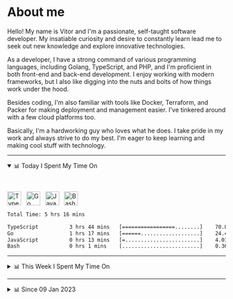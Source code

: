 # About me

Hello! My name is Vitor and I'm a passionate, self-taught software developer. My insatiable curiosity and desire to constantly learn lead me to seek out new knowledge and explore innovative technologies.

As a developer, I have a strong command of various programming languages, including Golang, TypeScript, and PHP, and I'm proficient in both front-end and back-end development. I enjoy working with modern frameworks, but I also like digging into the nuts and bolts of how things work under the hood.

Besides coding, I'm also familiar with tools like Docker, Terraform, and Packer for making deployment and management easier. I've tinkered around with a few cloud platforms too.

Basically, I'm a hardworking guy who loves what he does. I take pride in my work and always strive to do my best. I'm eager to keep learning and making cool stuff with technology.

---

<!-- ## 📊 Today I Spent My Time On -->

<details open>
<summary>📊 Today I Spent My Time On</summary>

&nbsp;

<!--DEVTIMER:TODAY:START-->
<img align="center" width="32px" src="https://cdn.simpleicons.org/typescript/3178C6" alt="TypeScript" />&nbsp;&nbsp;&nbsp;<img align="center" width="32px" src="https://cdn.simpleicons.org/go/00ADD8" alt="Go" />&nbsp;&nbsp;&nbsp;<img align="center" width="32px" src="https://cdn.simpleicons.org/javascript/F7DF1E" alt="JavaScript" />&nbsp;&nbsp;&nbsp;<img align="center" width="32px" src="https://cdn.simpleicons.org/gnubash/fff" alt="Bash" />&nbsp;&nbsp;&nbsp;

```txt
Total Time: 5 hrs 16 mins

TypeScript          3 hrs 44 mins   [=================........]    70.81 %
Go                  1 hrs 17 mins   [======...................]    24.46 %
JavaScript          0 hrs 13 mins   [=........................]    4.01 %
Bash                0 hrs 1 mins    [.........................]    0.36 %
```

<!--DEVTIMER:TODAY:END-->

</details>

---
<details>
<summary>📊 This Week I Spent My Time On</summary>

&nbsp;

<!--DEVTIMER:WEEK:START-->
<img align="center" width="32px" src="https://cdn.simpleicons.org/typescript/3178C6" alt="TypeScript" />&nbsp;&nbsp;&nbsp;<img align="center" width="32px" src="https://cdn.simpleicons.org/go/00ADD8" alt="Go" />&nbsp;&nbsp;&nbsp;<img align="center" width="32px" src="https://cdn.simpleicons.org/javascript/F7DF1E" alt="JavaScript" />&nbsp;&nbsp;&nbsp;<img align="center" width="32px" src="https://cdn.simpleicons.org/gnubash/fff" alt="Bash" />&nbsp;&nbsp;&nbsp;

```txt
Total Time: 7 hrs 29 mins

TypeScript          5 hrs 57 mins   [===================......]    79.50 %
Go                  1 hrs 17 mins   [====.....................]    17.18 %
JavaScript          0 hrs 13 mins   [.........................]    2.81 %
Bash                0 hrs 1 mins    [.........................]    0.26 %
```

<!--DEVTIMER:WEEK:END-->
</details>

---


<details>
<summary>📊 Since 09 Jan 2023</summary>

&nbsp;

<!--DEVTIMER::START-->
<img align="center" width="32px" src="https://cdn.simpleicons.org/typescript/3178C6" alt="TypeScript" />&nbsp;&nbsp;&nbsp;<img align="center" width="32px" src="https://cdn.simpleicons.org/go/00ADD8" alt="Go" />&nbsp;&nbsp;&nbsp;<img align="center" width="32px" src="https://cdn.simpleicons.org/vuedotjs/4FC08D" alt="Vue" />&nbsp;&nbsp;&nbsp;<img align="center" width="32px" src="https://cdn.simpleicons.org/gnubash/fff" alt="Bash" />&nbsp;&nbsp;&nbsp;<img align="center" width="32px" src="https://cdn.simpleicons.org/javascript/F7DF1E" alt="JavaScript" />&nbsp;&nbsp;&nbsp;<img align="center" width="32px" src="https://cdn.simpleicons.org/yaml/fff" alt="YAML" />&nbsp;&nbsp;&nbsp;<img align="center" width="32px" src="https://cdn.simpleicons.org/carrd/fff" alt="JSON" />&nbsp;&nbsp;&nbsp;<img align="center" width="32px" src="https://cdn.simpleicons.org/markdown/fff" alt="Markdown" />&nbsp;&nbsp;&nbsp;<img align="center" width="32px" src="https://cdn.simpleicons.org/html5/E34F26" alt="HTML" />&nbsp;&nbsp;&nbsp;<img align="center" width="32px" src="https://cdn.simpleicons.org/css3/1572B6" alt="CSS" />&nbsp;&nbsp;&nbsp;<img align="center" width="32px" src="https://cdn.simpleicons.org/academia/fff" alt="Text" />&nbsp;&nbsp;&nbsp;

```txt
Total Time: 91 hrs 7 mins

TypeScript          51 hrs 8 mins   [==============...........]    56.12 %
Go                  11 hrs 20 mins  [===......................]    12.44 %
Vue                 9 hrs 6 mins    [==.......................]    9.99 %
Bash                4 hrs 57 mins   [=........................]    5.44 %
JavaScript          4 hrs 5 mins    [=........................]    4.48 %
YAML                3 hrs 22 mins   [.........................]    3.69 %
SCSS                2 hrs 3 mins    [.........................]    2.24 %
JSON                1 hrs 26 mins   [.........................]    1.58 %
Markdown            0 hrs 59 mins   [.........................]    1.07 %
Docker              0 hrs 44 mins   [.........................]    0.80 %
SQL                 0 hrs 18 mins   [.........................]    0.33 %
HTML                0 hrs 16 mins   [.........................]    0.29 %
XML                 0 hrs 13 mins   [.........................]    0.23 %
CSS                 0 hrs 11 mins   [.........................]    0.21 %
Text                0 hrs 7 mins    [.........................]    0.12 %
```

<!--DEVTIMER::END-->

</details>
